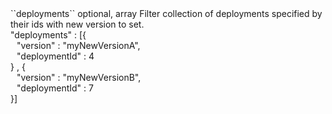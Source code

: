 <tr>
<td>``deployments``</td>
<td>optional, array</td>
<td>Filter collection of deployments specified by their ids with new version to set.</td>
<td>
  <div>"deployments" : [{</div>
  <div style="padding-left:10px;">"version" : "myNewVersionA",</div>
  <div style="padding-left:10px;">"deploymentId" : 4</div>
  <div>} , {</div>
  <div style="padding-left:10px;">"version" : "myNewVersionB",</div>
  <div style="padding-left:10px;">"deploymentId" : 7</div>
  <div>}]</div>
</td>
<td></td>
</tr>
